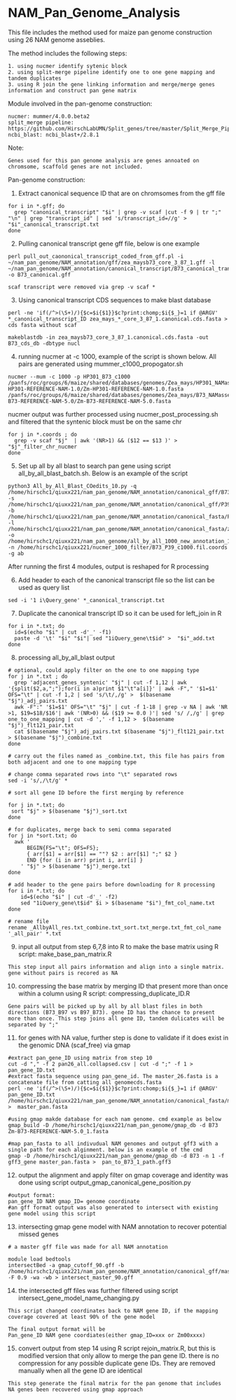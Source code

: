 # NAM_Pan_Genome_Analysis

This file includes the method used for maize pan genome construction using 26 NAM genome asseblies.

The method includes the following steps: 
```
1. using nucmer identify sytenic block
2. using split-merge pipeline identify one to one gene mapping and tandem duplicates 
3. using R join the gene linking information and merge/merge genes information and construct pan gene matrix 
```

Module involved in the pan-genome construction:
```
nucmer: mummer/4.0.0.beta2
split_merge pipeline: https://github.com/HirschLabUMN/Split_genes/tree/master/Split_Merge_Pipeline
ncbi_blast: ncbi_blast+/2.8.1
```

Note:
```
Genes used for this pan genome analysis are genes annoated on chromsome, scaffold genes are not included. 
```

Pan-genome construction:
1. Extract canonical sequence ID that are on chromsomes from the gff file 
```
for i in *.gff; do
  grep "canonical_transcript" "$i" | grep -v scaf |cut -f 9 | tr ";" "\n" | grep "transcript_id" | sed 's/transcript_id=//g' > "$i"_canonical_transcript.txt
done  
```
2. Pulling canonical transcript gene gff file, below is one example 
```
perl pull_out_caononical_transcript_coded_from_gff.pl -i ~/nam_pan_genome/NAM_annotation/gff/zea_maysb73_core_3_87_1.gff -l  ~/nam_pan_genome/NAM_annotation/canonical_transcript/B73_canonical_transcript.txt -o B73_canonical.gff

scaf transcript were removed via grep -v scaf * 
```
3. Using canonical transcript CDS sequences to make blast database 
```
perl -ne 'if(/^>(\S+)/){$c=$i{$1}}$c?print:chomp;$i{$_}=1 if @ARGV' *_canonical_transcript_ID zea_mays_*_core_3_87_1.canonical.cds.fasta >  cds fasta without scaf

makeblastdb -in zea_maysb73_core_3_87_1.canonical.cds.fasta -out B73_cds_db -dbtype nucl
```
4. running nucmer at -c 1000, example of the script is shown below. All pairs are generated using mummer_c1000_propogator.sh 
```
nucmer --mum -c 1000 -p HP301_B73_c1000 /panfs/roc/groups/6/maize/shared/databases/genomes/Zea_mays/HP301_NAMassembly/Zm-HP301-REFERENCE-NAM-1.0/Zm-HP301-REFERENCE-NAM-1.0.fasta /panfs/roc/groups/6/maize/shared/databases/genomes/Zea_mays/B73_NAMassembly/Zm-B73-REFERENCE-NAM-5.0/Zm-B73-REFERENCE-NAM-5.0.fasta
```
nucmer output was further processed using nucmer_post_processing.sh
and filtered that the syntenic block must be on the same chr
```
for j in *.coords ; do
  grep -v scaf "$j"  | awk '(NR>1) && ($12 == $13 )' > "$j"_filter_chr_nucmer 
done 
```

5. Set up all by all blast to search pan gene using script all_by_all_blast_batch.sh. Below is an example of the script
```
python3 All_by_All_Blast_COedits_10.py -q /home/hirschc1/qiuxx221/nam_pan_genome/NAM_annotation/canonical_gff/B73_canonical.gff -s /home/hirschc1/qiuxx221/nam_pan_genome/NAM_annotation/canonical_gff/P39_canonical.gff -b /home/hirschc1/qiuxx221/nam_pan_genome/NAM_annotation/canonical_fasta/P39_cds_db -l /home/hirschc1/qiuxx221/nam_pan_genome/NAM_annotation/canonical_fasta/zea_maysb73_core_3_87_1.canonical.cds.fasta -o /home/hirschc1/qiuxx221/nam_pan_genome/all_by_all_1000_new_annotation_10_filter_nucmer/B73_P39_AllbyAll_res.txt -n /home/hirschc1/qiuxx221/nucmer_1000_filter/B73_P39_c1000.fil.coords -g ab
```
After running the first 4 modules, output is reshaped for R processing

6. Add header to each of the canonical transcript file so the list can be used as query list 
```
sed -i '1 i\Query_gene' *_canonical_transcript.txt 
```
7. Duplicate the canonical transcript ID so it can be used for left_join in R
```
for i in *.txt; do
  id=$(echo "$i" | cut -d'_' -f1)
  paste -d '\t' "$i" "$i"| sed "1iQuery_gene\t$id" >  "$i"_add.txt
done 
```

8. processing all_by_all_blast output 
```
# optional, could apply filter on the one to one mapping type
for j in *.txt ; do
  grep 'adjacent_genes_syntenic' "$j" | cut -f 1,12 | awk '{split($2,a,";");for(i in a)print $1"\t"a[i]}' | awk -F"," '$1=$1' OFS="\t" | cut -f 1,2 | sed 's/\t/,/g' >  $(basename "$j")_adj_pairs.txt 
  awk -F":" '$1=$1' OFS="\t" "$j" | cut -f 1-18 | grep -v NA | awk 'NR >1, $19=$18/$16'| awk '(NR>0) && ($19 >= 0.0 )'| sed 's/ /,/g' | grep one_to_one_mapping | cut -d ',' -f 1,12 >  $(basename "$j")_flt121_pair.txt 
  cat $(basename "$j")_adj_pairs.txt $(basename "$j")_flt121_pair.txt  > $(basename "$j")_combine.txt
done

# carry out the files named as _combine.txt, this file has pairs from both adjacent and one to one mapping type

# change comma separated rows into "\t" separated rows 
sed -i 's/,/\t/g' *

# sort all gene ID before the first merging by reference 

for j in *.txt; do
 sort "$j" > $(basename "$j")_sort.txt
done 

# for duplicates, merge back to semi comma separated 
for j in *sort.txt; do
  awk '
      BEGIN{FS="\t"; OFS=FS}; 
      { arr[$1] = arr[$1] == ""? $2 : arr[$1] ";" $2 }   
      END {for (i in arr) print i, arr[i] }
    ' "$j" > $(basename "$j")_merge.txt
done 

# add header to the gene pairs before downloading for R processing 
for i in *.txt; do
    id=$(echo "$i" | cut -d'_' -f2)
    sed "1iQuery_gene\t$id" $i > $(basename "$i")_fmt_col_name.txt
done

# rename file 
rename _AllbyAll_res.txt_combine.txt_sort.txt_merge.txt_fmt_col_name '_all_pair' *.txt
```

9. input all output from step 6,7,8 into R to make the base matrix using R script: make_base_pan_matrix.R
```
This step input all pairs information and align into a single matrix. gene without pairs is recored as NA 
```

10. compressing the base matrix by merging ID that present more than once within a column using R script: compressing_duplicate_ID.R
```
Gene pairs will be picked up by all by all blast files in both directions (B73_B97 vs B97_B73). gene ID has the chance to present more than once. This step joins all gene ID, tandem dulicates will be separated by ";"
```

11. for genes with NA value, further step is done to validate if it does exist in the genomic DNA (scaf_free) via gmap
```
#extract pan_gene_ID using matrix from step 10
cut -d "," -f 2 pan26_all.collapsed.csv | cut -d ";" -f 1 > pan_gene_ID.txt
#extract fasta sequence using pan_gene_id. The master_26.fasta is a concatenate file from catting all genomecds.fasta 
perl -ne 'if(/^>(\S+)/){$c=$i{$1}}$c?print:chomp;$i{$_}=1 if @ARGV' pan_gene_ID.txt /home/hirschc1/qiuxx221/nam_pan_genome/NAM_annotation/canonical_fasta/master_26.fasta >  master_pan.fasta 

#using gmap makde database for each nam genome. cmd example as below
gmap_build -D /home/hirschc1/qiuxx221/nam_pan_genome/gmap_db -d B73 Zm-B73-REFERENCE-NAM-5.0_1.fasta

#map pan_fasta to all indivudual NAM genomes and output gff3 with a single path for each alginment. below is an example of the cmd 
gmap -D /home/hirschc1/qiuxx221/nam_pan_genome/gmap_db -d B73 -n 1 -f gff3_gene master_pan.fasta >  pan_to_B73_1_path.gff3
```

12.  output the alignment and apply filter on gmap coverage and identity was done using script output_gmap_canonical_gene_position.py 
```
#output format: 
pan_gene_ID NAM gmap_ID= genome coordinate 
#an gff format output was also generated to intersect with existing gene model using this script 
```

13. intersecting gmap gene model with NAM annotation to recover potential missed genes
```
# a master gff file was made for all NAM annotation

module load bedtools 
intersectBed -a gmap_cutoff_90.gff -b /home/hirschc1/qiuxx221/nam_pan_genome/NAM_annotation/canonical_gff/master_gff_for_intersect.gff -F 0.9 -wa -wb > intersect_master_90.gff 
```

14. the intersected gff files was further filtered using script intersect_gene_model_name_changing.py
```
This script changed coordinates back to NAM gene ID, if the mapping coverage covered at least 90% of the gene model

The final output format will be 
Pan_gene_ID NAM gene coordiates(either gmap_ID=xxx or Zm00xxxx)
```
15. convert output from step 14 using R script rejoin_matrix.R, but this is modified version that only allow to merge the pan gene ID. there is no compression for any possible duplicate gene IDs. They are removed manually when all the gene ID are identical
```
This step generate the final matrix for the pan genome that includes NA genes been recovered using gmap approach
```


